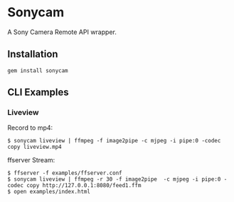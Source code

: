 # Sonycam

A Sony Camera Remote API wrapper.

## Installation

    gem install sonycam

## CLI Examples

### Liveview

Record to mp4:

    $ sonycam liveview | ffmpeg -f image2pipe -c mjpeg -i pipe:0 -codec copy liveview.mp4

ffserver Stream:

    $ ffserver -f examples/ffserver.conf
    $ sonycam liveview | ffmpeg -r 30 -f image2pipe  -c mjpeg -i pipe:0 -codec copy http://127.0.0.1:8080/feed1.ffm
    $ open examples/index.html